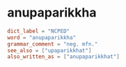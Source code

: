 # anupaparikkha

``` toml
dict_label = "NCPED"
word = "anupaparikkha"
grammar_comment = "neg. mfn."
see_also = ["upaparikkhat"]
also_written_as = ["anupaparikkhat"]
```

